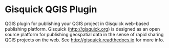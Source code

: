# Gisquick QGIS Plugin

QGIS plugin for publishing your QGIS project in Gisquick web-based
publishing platform. Gisquick (<a
href="http://gisquick.org">http://gisquick.org</a>) is designed as an
open source platform for publishing geospatial data in the sense of
rapid sharing QGIS projects on the web. See <a
href="http://gisquick.readthedocs.io">http://gisquick.readthedocs.io</a>
for more info.
